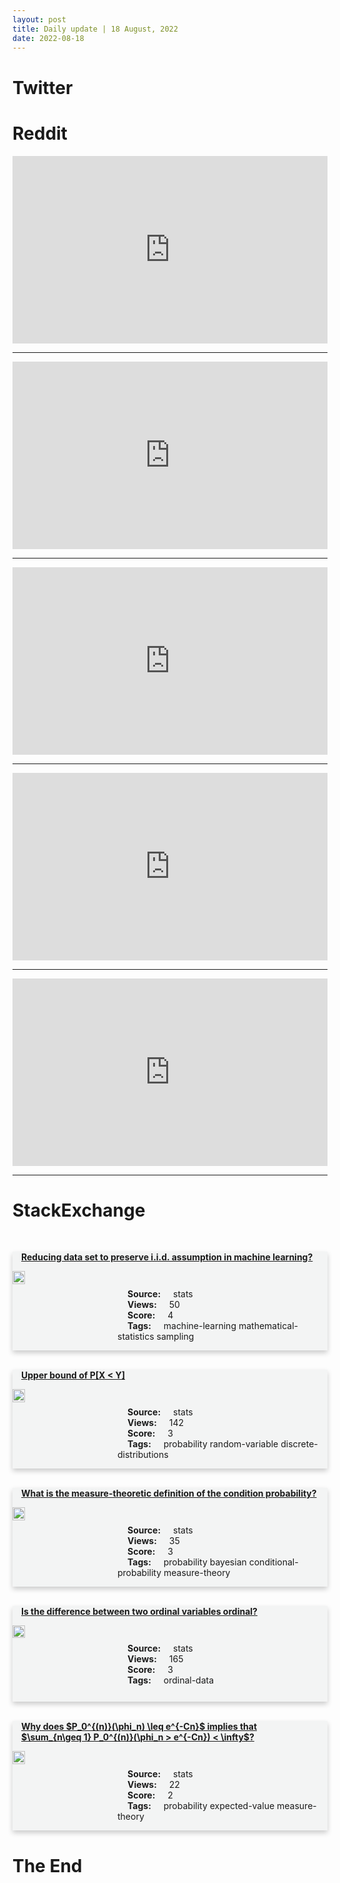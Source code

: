 ```yaml
---
layout: post
title: Daily update | 18 August, 2022
date: 2022-08-18
---
```


<script async src="https://platform.twitter.com/widgets.js" charset="utf-8"></script>


<script src='https://storage.ko-fi.com/cdn/scripts/overlay-widget.js'></script>
<script>
  kofiWidgetOverlay.draw('themldojo', {
    'type': 'floating-chat',
    'floating-chat.donateButton.text': 'Support me',
    'floating-chat.donateButton.background-color': '#f45d22',
    'floating-chat.donateButton.text-color': '#fff'
  });
</script>

# Twitter 

<blockquote class="twitter-tweet"><a href="https://twitter.com/realJohnACastro/status/1559959913425674240"></a></blockquote>

<blockquote class="twitter-tweet"><a href="https://twitter.com/KirkDBorne/status/1559750959491911681"></a></blockquote>

<blockquote class="twitter-tweet"><a href="https://twitter.com/KirkDBorne/status/1559724420633182209"></a></blockquote>

<blockquote class="twitter-tweet"><a href="https://twitter.com/ValaAfshar/status/1559975110588735491"></a></blockquote>

<blockquote class="twitter-tweet"><a href="https://twitter.com/EricTopol/status/1559930368098062337"></a></blockquote>

<blockquote class="twitter-tweet"><a href="https://twitter.com/DeepMind/status/1559905666847969280"></a></blockquote>

<blockquote class="twitter-tweet"><a href="https://twitter.com/GoogleAI/status/1559972618383400960"></a></blockquote>

<blockquote class="twitter-tweet"><a href="https://twitter.com/stanfordnlp/status/1559911322284077064"></a></blockquote>

<blockquote class="twitter-tweet"><a href="https://twitter.com/GoogleAI/status/1560013617130381312"></a></blockquote>

<blockquote class="twitter-tweet"><a href="https://twitter.com/TensorFlow/status/1559963270341165068"></a></blockquote>

# Reddit 

<iframe id="reddit-embed" src="https://www.redditmedia.com/r/datascience/comments/wqp4qm/when_you_are_invited_to_a_town_hall_amidst_a?ref_source=embed&amp;ref=share&amp;embed=true" sandbox="allow-scripts allow-same-origin allow-popups" style="border: none;" height="300" width="100%" scrolling="yes"></iframe>
<hr style="width:100%;text-align:left;margin-left:0">
<iframe id="reddit-embed" src="https://www.redditmedia.com/r/MachineLearning/comments/wqrw8x/d_fool_me_once_shame_on_you_fool_me_twice_shame?ref_source=embed&amp;ref=share&amp;embed=true" sandbox="allow-scripts allow-same-origin allow-popups" style="border: none;" height="300" width="100%" scrolling="yes"></iframe>
<hr style="width:100%;text-align:left;margin-left:0">
<iframe id="reddit-embed" src="https://www.redditmedia.com/r/MachineLearning/comments/wqceew/p_the_spelledout_intro_to_neural_networks_and?ref_source=embed&amp;ref=share&amp;embed=true" sandbox="allow-scripts allow-same-origin allow-popups" style="border: none;" height="300" width="100%" scrolling="yes"></iframe>
<hr style="width:100%;text-align:left;margin-left:0">
<iframe id="reddit-embed" src="https://www.redditmedia.com/r/dataengineering/comments/wqrjsi/lol?ref_source=embed&amp;ref=share&amp;embed=true" sandbox="allow-scripts allow-same-origin allow-popups" style="border: none;" height="300" width="100%" scrolling="yes"></iframe>
<hr style="width:100%;text-align:left;margin-left:0">
<iframe id="reddit-embed" src="https://www.redditmedia.com/r/dataengineering/comments/wqn5ln/is_data_engineering_valued_by_leadership_at_your?ref_source=embed&amp;ref=share&amp;embed=true" sandbox="allow-scripts allow-same-origin allow-popups" style="border: none;" height="300" width="100%" scrolling="yes"></iframe>
<hr style="width:100%;text-align:left;margin-left:0">

<style>
.card {
box-shadow: 0 4px 8px 0 rgba(0,0,0,0.2);
transition: 0.3s;
width: 100%;
background-color: #F3F4F4;
}
p{
    margin-left:  3em;
    padding-top: 1em;
}
.part2{
    display: grid;
    grid-template-columns: 1fr 3fr;
}
h4{
    margin: 1em;
}

.card:hover {
box-shadow: 0 8px 16px 0 rgba(0,0,0,0.2);
}
b {
padding: 2px 16px;
}
</style>
  
# StackExchange 


  <br>
  <div class="card">
  <h4><a href='https://stats.stackexchange.com/questions/585791/reducing-data-set-to-preserve-i-i-d-assumption-in-machine-learning'>Reducing data set to preserve i.i.d. assumption in machine learning?</a></h4> 
  <div class="part2">
      <img src="https://cdn.sstatic.net/Sites/stats/Img/apple-touch-icon@2.png?v=344f57aa10cc" alt="Img missing!" style="width:40%">
      <p><b>Source:</b> stats<br><b>Views:</b> 50<br><b>Score:</b> 4<br><b>Tags:</b> <span class="badge badge-dark">machine-learning</span> <span class="badge badge-dark">mathematical-statistics</span> <span class="badge badge-dark">sampling</span></p> 
  </div>
  </div>
      
  <br>
  <div class="card">
  <h4><a href='https://stats.stackexchange.com/questions/585807/upper-bound-of-px-y'>Upper bound of P[X &lt; Y]</a></h4> 
  <div class="part2">
      <img src="https://cdn.sstatic.net/Sites/stats/Img/apple-touch-icon@2.png?v=344f57aa10cc" alt="Img missing!" style="width:40%">
      <p><b>Source:</b> stats<br><b>Views:</b> 142<br><b>Score:</b> 3<br><b>Tags:</b> <span class="badge badge-dark">probability</span> <span class="badge badge-dark">random-variable</span> <span class="badge badge-dark">discrete-distributions</span></p> 
  </div>
  </div>
      
  <br>
  <div class="card">
  <h4><a href='https://stats.stackexchange.com/questions/585834/what-is-the-measure-theoretic-definition-of-the-condition-probability'>What is the measure-theoretic definition of the condition probability?</a></h4> 
  <div class="part2">
      <img src="https://cdn.sstatic.net/Sites/stats/Img/apple-touch-icon@2.png?v=344f57aa10cc" alt="Img missing!" style="width:40%">
      <p><b>Source:</b> stats<br><b>Views:</b> 35<br><b>Score:</b> 3<br><b>Tags:</b> <span class="badge badge-dark">probability</span> <span class="badge badge-dark">bayesian</span> <span class="badge badge-dark">conditional-probability</span> <span class="badge badge-dark">measure-theory</span></p> 
  </div>
  </div>
      
  <br>
  <div class="card">
  <h4><a href='https://stats.stackexchange.com/questions/585799/is-the-difference-between-two-ordinal-variables-ordinal'>Is the difference between two ordinal variables ordinal?</a></h4> 
  <div class="part2">
      <img src="https://cdn.sstatic.net/Sites/stats/Img/apple-touch-icon@2.png?v=344f57aa10cc" alt="Img missing!" style="width:40%">
      <p><b>Source:</b> stats<br><b>Views:</b> 165<br><b>Score:</b> 3<br><b>Tags:</b> <span class="badge badge-dark">ordinal-data</span></p> 
  </div>
  </div>
      
  <br>
  <div class="card">
  <h4><a href='https://stats.stackexchange.com/questions/585845/why-does-p-0n-phi-n-leq-e-cn-implies-that-sum-n-geq-1-p-0n'>Why does $P_0^{(n)}(\phi_n) \leq e^{-Cn}$ implies that $\sum_{n\geq 1} P_0^{(n)}(\phi_n &gt; e^{-Cn}) &lt; \infty$?</a></h4> 
  <div class="part2">
      <img src="https://cdn.sstatic.net/Sites/stats/Img/apple-touch-icon@2.png?v=344f57aa10cc" alt="Img missing!" style="width:40%">
      <p><b>Source:</b> stats<br><b>Views:</b> 22<br><b>Score:</b> 2<br><b>Tags:</b> <span class="badge badge-dark">probability</span> <span class="badge badge-dark">expected-value</span> <span class="badge badge-dark">measure-theory</span></p> 
  </div>
  </div>
      
# The End
